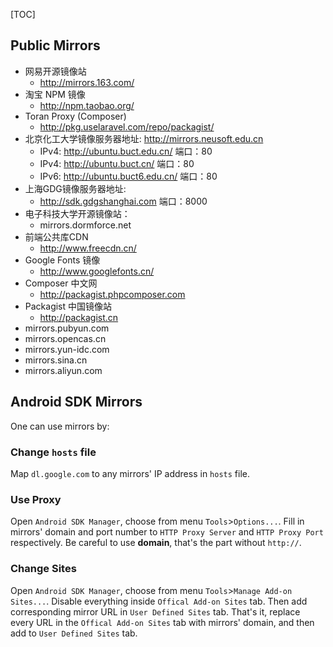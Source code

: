[TOC]


## Public Mirrors

- 网易开源镜像站
  - http://mirrors.163.com/
- 淘宝 NPM 镜像
  - http://npm.taobao.org/
- Toran Proxy (Composer)
  - http://pkg.uselaravel.com/repo/packagist/
- 北京化工大学镜像服务器地址: http://mirrors.neusoft.edu.cn
  - IPv4: http://ubuntu.buct.edu.cn/ 端口：80
  - IPv4: http://ubuntu.buct.cn/ 端口：80
  - IPv6: http://ubuntu.buct6.edu.cn/ 端口：80
- 上海GDG镜像服务器地址:
  - http://sdk.gdgshanghai.com 端口：8000
- 电子科技大学开源镜像站：
  - mirrors.dormforce.net
- 前端公共库CDN
  - http://www.freecdn.cn/
- Google Fonts 镜像
  - http://www.googlefonts.cn/
- Composer 中文网
  - http://packagist.phpcomposer.com
- Packagist 中国镜像站
  - http://packagist.cn
- mirrors.pubyun.com
- mirrors.opencas.cn
- mirrors.yun-idc.com
- mirrors.sina.cn
- mirrors.aliyun.com


## Android SDK Mirrors

One can use mirrors by:

### Change `hosts` file

Map `dl.google.com` to any mirrors' IP address in `hosts` file.

### Use Proxy

Open `Android SDK Manager`, choose from menu `Tools`>`Options...`. Fill in mirrors' domain and port number to `HTTP Proxy Server` and `HTTP Proxy Port` respectively. Be careful to use **domain**, that's the part without `http://`.

### Change Sites

Open `Android SDK Manager`, choose from menu `Tools`>`Manage Add-on Sites...`. Disable everything inside `Offical Add-on Sites` tab. Then add corresponding mirror URL in `User Defined Sites` tab. That's it, replace every URL in the `Offical Add-on Sites` tab with mirrors' domain, and then add to `User Defined Sites` tab.
